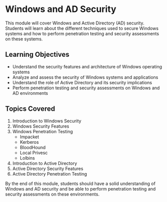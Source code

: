 # Windows and AD Security

This module will cover Windows and Active Directory (AD) security. Students will learn about the different techniques used to secure Windows systems and how to perform penetration testing and security assessments on these systems.

## Learning Objectives

- Understand the security features and architecture of Windows operating systems
- Analyze and assess the security of Windows systems and applications
- Understand the role of Active Directory and its security implications
- Perform penetration testing and security assessments on Windows and AD environments

## Topics Covered

1. Introduction to Windows Security
1. Windows Security Features
1. Windows Penetration Testing
   - Impacket
   - Kerberos
   - BloodHound
   - Local Privesc
   - Lolbins
1. Introduction to Active Directory
1. Active Directory Security Features
1. Active Directory Penetration Testing

By the end of this module, students should have a solid understanding of Windows and AD security and be able to perform penetration testing and security assessments on these environments.
